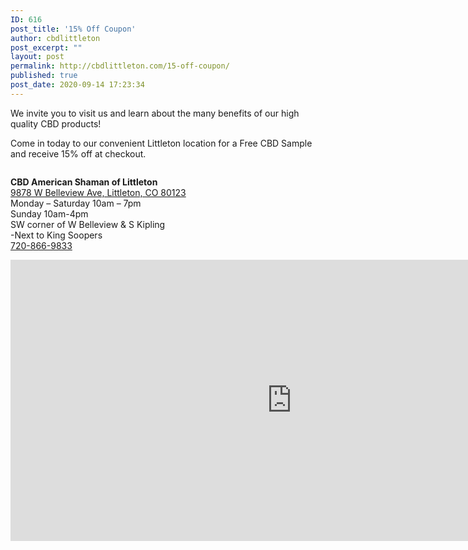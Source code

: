 ```yaml
---
ID: 616
post_title: '15% Off Coupon'
author: cbdlittleton
post_excerpt: ""
layout: post
permalink: http://cbdlittleton.com/15-off-coupon/
published: true
post_date: 2020-09-14 17:23:34
---
```

<!-- wp:paragraph -->
<p>We invite you to visit us and learn about the many benefits of our high quality CBD products!</p>
<!-- /wp:paragraph -->

<!-- wp:paragraph -->
<p>Come in today to our convenient Littleton location for a Free CBD Sample and receive 15% off at checkout.</p>
<!-- /wp:paragraph -->

<!-- wp:image {"id":615,"sizeSlug":"large"} -->
<figure class="wp-block-image size-large"><img src="http://cbdlittleton.com/wp-content/uploads/2020/09/15-off-coupon-1024x638.jpg" alt="" class="wp-image-615"/></figure>
<!-- /wp:image -->

<!-- wp:paragraph -->
<p><strong>CBD American Shaman of Littleton</strong><br><a href="https://goo.gl/maps/n82b8KhtKeDEc5ML8">9878 W Belleview Ave, Littleton, CO 80123</a><br>Monday – Saturday 10am – 7pm<br>Sunday 10am-4pm<br>SW corner of W Belleview &amp; S Kipling<br>-Next to King Soopers<br><a href="tel:+1-720-866-9833">720-866-9833</a></p>
<!-- /wp:paragraph -->

<!-- wp:html -->
<iframe src="https://www.google.com/maps/embed?pb=!1m14!1m8!1m3!1d12292.559092913925!2d-105.1082046!3d39.6240566!3m2!1i1024!2i768!4f13.1!3m3!1m2!1s0x0%3A0xb9a70bcc05c49a3f!2sCBD%20American%20Shaman%20of%20Littleton!5e0!3m2!1sen!2sus!4v1599277105150!5m2!1sen!2sus" width="900" height="450" frameborder="0" style="border:0;" allowfullscreen="" aria-hidden="false" tabindex="0"></iframe>
<!-- /wp:html -->